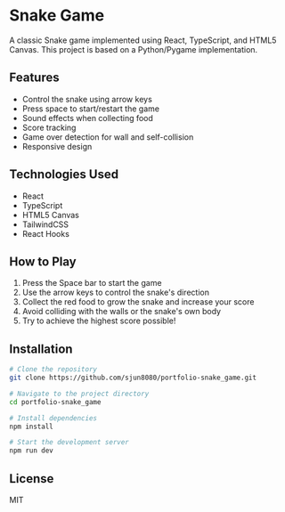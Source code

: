 # Snake Game

A classic Snake game implemented using React, TypeScript, and HTML5 Canvas. This project is based on a Python/Pygame implementation.

## Features

- Control the snake using arrow keys
- Press space to start/restart the game
- Sound effects when collecting food
- Score tracking
- Game over detection for wall and self-collision
- Responsive design

## Technologies Used

- React
- TypeScript
- HTML5 Canvas
- TailwindCSS
- React Hooks

## How to Play

1. Press the Space bar to start the game
2. Use the arrow keys to control the snake's direction
3. Collect the red food to grow the snake and increase your score
4. Avoid colliding with the walls or the snake's own body
5. Try to achieve the highest score possible!

## Installation

```bash
# Clone the repository
git clone https://github.com/sjun8080/portfolio-snake_game.git

# Navigate to the project directory
cd portfolio-snake_game

# Install dependencies
npm install

# Start the development server
npm run dev
```

## License

MIT